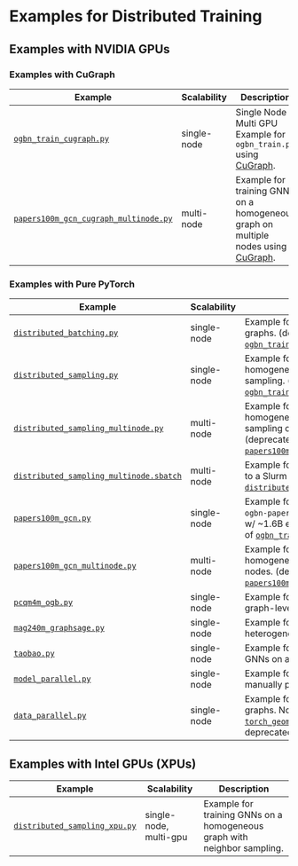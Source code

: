 # Examples for Distributed Training

## Examples with NVIDIA GPUs

### Examples with CuGraph

| Example                                                                        | Scalability | Description                                                                                                                                       |
| ------------------------------------------------------------------------------ | ----------- | ------------------------------------------------------------------------------------------------------------------------------------------------- |
| [`ogbn_train_cugraph.py`](./ogbn_train_cugraph.py)                             | single-node | Single Node Multi GPU Example for `ogbn_train.py` using [CuGraph](https://www.nvidia.com/en-us/on-demand/session/gtc24-s61197/).                  |
| [`papers100m_gcn_cugraph_multinode.py`](./papers100m_gcn_cugraph_multinode.py) | multi-node  | Example for training GNNs on a homogeneous graph on multiple nodes using [CuGraph](https://www.nvidia.com/en-us/on-demand/session/gtc24-s61197/). |

### Examples with Pure PyTorch

| Example                                                                            | Scalability | Description                                                                                                                                                                                                                                                                                     |
| ---------------------------------------------------------------------------------- | ----------- | ----------------------------------------------------------------------------------------------------------------------------------------------------------------------------------------------------------------------------------------------------------------------------------------------- |
| [`distributed_batching.py`](./distributed_batching.py)                             | single-node | Example for training GNNs on multiple graphs. (deprecated in favor of [`ogbn_train_cugraph.py`](./ogbn_train_cugraph.py))                                                                                                                                                                       |
| [`distributed_sampling.py`](./distributed_sampling.py)                             | single-node | Example for training GNNs on a homogeneous graph with neighbor sampling. (deprecated in favor of [`ogbn_train_cugraph.py`](./ogbn_train_cugraph.py))                                                                                                                                            |
| [`distributed_sampling_multinode.py`](./distributed_sampling_multinode.py)         | multi-node  | Example for training GNNs on a homogeneous graph with neighbor sampling on multiple nodes. (deprecated in favor of [`papers100m_gcn_cugraph_multinode.py`](./papers100m_gcn_cugraph_multinode.py))                                                                                              |
| [`distributed_sampling_multinode.sbatch`](./distributed_sampling_multinode.sbatch) | multi-node  | Example for submitting a training job to a Slurm cluster using [`distributed_sampling_multi_node.py`](./distributed_sampling_multinode.py).                                                                                                                                                     |
| [`papers100m_gcn.py`](./papers100m_gcn.py)                                         | single-node | Example for training GNNs on the `ogbn-papers100M` homogeneous graph w/ ~1.6B edges. (deprecated in favor of [`ogbn_train_cugraph.py`](./ogbn_train_cugraph.py))                                                                                                                                |
| [`papers100m_gcn_multinode.py`](./papers100m_gcn_multinode.py)                     | multi-node  | Example for training GNNs on a homogeneous graph on multiple nodes. (deprecated in favor of [`papers100m_gcn_cugraph_multinode.py`](./papers100m_gcn_cugraph_multinode.py))                                                                                                                     |
| [`pcqm4m_ogb.py`](./pcqm4m_ogb.py)                                                 | single-node | Example for training GNNs for a graph-level regression task.                                                                                                                                                                                                                                    |
| [`mag240m_graphsage.py`](./mag240m_graphsage.py)                                   | single-node | Example for training GNNs on a large heterogeneous graph.                                                                                                                                                                                                                                       |
| [`taobao.py`](./taobao.py)                                                         | single-node | Example for training link prediction GNNs on a heterogeneous graph.                                                                                                                                                                                                                             |
| [`model_parallel.py`](./model_parallel.py)                                         | single-node | Example for model parallelism by manually placing layers on each GPU.                                                                                                                                                                                                                           |
| [`data_parallel.py`](./data_parallel.py)                                           | single-node | Example for training GNNs on multiple graphs. Note that [`torch_geometric.nn.DataParallel`](https://pytorch-geometric.readthedocs.io/en/latest/modules/nn.html#torch_geometric.nn.data_parallel.DataParallel) is deprecated and [discouraged](https://github.com/pytorch/pytorch/issues/65936). |

## Examples with Intel GPUs (XPUs)

| Example                                                        | Scalability            | Description                                                              |
| -------------------------------------------------------------- | ---------------------- | ------------------------------------------------------------------------ |
| [`distributed_sampling_xpu.py`](./distributed_sampling_xpu.py) | single-node, multi-gpu | Example for training GNNs on a homogeneous graph with neighbor sampling. |
